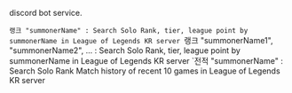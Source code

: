 discord bot service.

`랭크 "summonerName" : Search Solo Rank, tier, league point by summonerName in League of Legends KR server
`랭크 "summonerName1", "summonerName2", ... : Search Solo Rank, tier, league point by summonerName in League of Legends KR server
`전적 "summonerName" : Search Solo Rank Match history of recent 10 games in League of Legends KR server